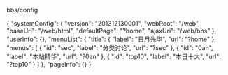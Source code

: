 bbs/config

{
    "systemConfig": {
        "version": "201312130001",
        "webRoot": "/web",
        "baseUri": "/web/html",
        "defaultPage": "?home",
        "ajaxUri": "/web/bbs"
    },
    "userInfo": {},
    "menuList": {
        "title": {
            "label": "日月光华",
            "url": "?home"
        },
        "menus": [
            {
                "id": "sec",
                "label": "分类讨论",
                "url": "?sec"
            },
            {
                "id": "0an",
                "label": "本站精华",
                "url": "?0an"
            },
            {
                "id": "top10",
                "label": "本日十大",
                "url": "?top10"
            }
        ]
    },
    "pageInfo": {}
}
